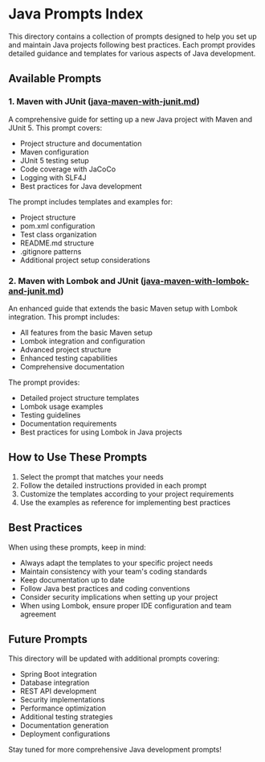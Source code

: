 # Java Prompts Index

This directory contains a collection of prompts designed to help you set up and maintain Java projects following best practices. Each prompt provides detailed guidance and templates for various aspects of Java development.

## Available Prompts

### 1. Maven with JUnit ([java-maven-with-junit.md](java-maven-with-junit.md))
A comprehensive guide for setting up a new Java project with Maven and JUnit 5. This prompt covers:
- Project structure and documentation
- Maven configuration
- JUnit 5 testing setup
- Code coverage with JaCoCo
- Logging with SLF4J
- Best practices for Java development

The prompt includes templates and examples for:
- Project structure
- pom.xml configuration
- Test class organization
- README.md structure
- .gitignore patterns
- Additional project setup considerations

### 2. Maven with Lombok and JUnit ([java-maven-with-lombok-and-junit.md](java-maven-with-lombok-and-junit.md))
An enhanced guide that extends the basic Maven setup with Lombok integration. This prompt includes:
- All features from the basic Maven setup
- Lombok integration and configuration
- Advanced project structure
- Enhanced testing capabilities
- Comprehensive documentation

The prompt provides:
- Detailed project structure templates
- Lombok usage examples
- Testing guidelines
- Documentation requirements
- Best practices for using Lombok in Java projects

## How to Use These Prompts

1. Select the prompt that matches your needs
2. Follow the detailed instructions provided in each prompt
3. Customize the templates according to your project requirements
4. Use the examples as reference for implementing best practices

## Best Practices

When using these prompts, keep in mind:
- Always adapt the templates to your specific project needs
- Maintain consistency with your team's coding standards
- Keep documentation up to date
- Follow Java best practices and coding conventions
- Consider security implications when setting up your project
- When using Lombok, ensure proper IDE configuration and team agreement

## Future Prompts

This directory will be updated with additional prompts covering:
- Spring Boot integration
- Database integration
- REST API development
- Security implementations
- Performance optimization
- Additional testing strategies
- Documentation generation
- Deployment configurations

Stay tuned for more comprehensive Java development prompts! 